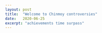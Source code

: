 ```yaml
---
layout: post
title:  "Welcome to Chinmoy controversies"
date:   2020-06-25
excerpt: "achievements time surpass"
---
```


